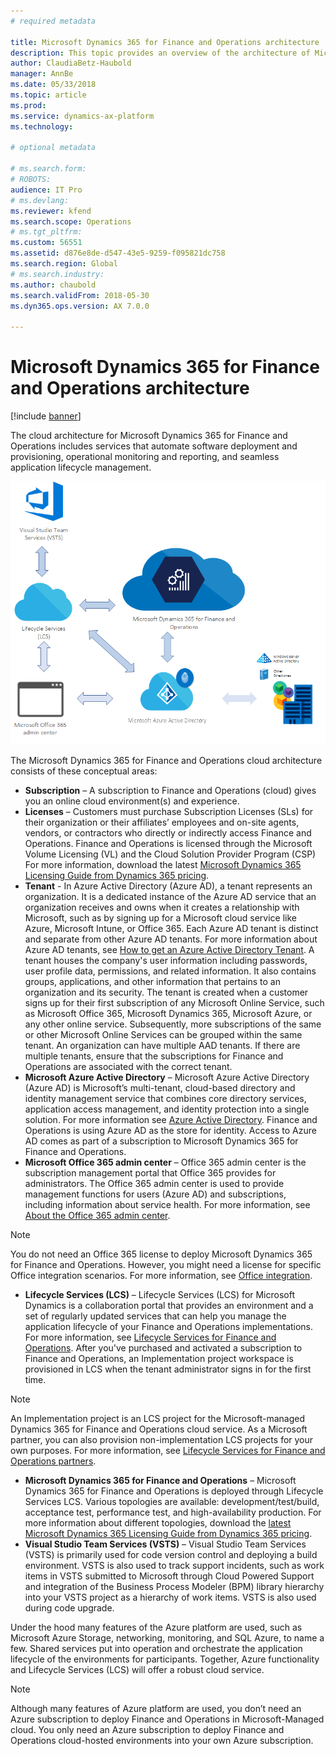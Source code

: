 ```yaml
---
# required metadata

title: Microsoft Dynamics 365 for Finance and Operations architecture
description: This topic provides an overview of the architecture of Microsoft Dynamics 365 for Finance and Operations.
author: ClaudiaBetz-Haubold
manager: AnnBe
ms.date: 05/33/2018
ms.topic: article
ms.prod: 
ms.service: dynamics-ax-platform
ms.technology: 

# optional metadata

# ms.search.form: 
# ROBOTS: 
audience: IT Pro
# ms.devlang: 
ms.reviewer: kfend
ms.search.scope: Operations
# ms.tgt_pltfrm: 
ms.custom: 56551
ms.assetid: d876e8de-d547-43e5-9259-f095821dc758
ms.search.region: Global
# ms.search.industry: 
ms.author: chaubold
ms.search.validFrom: 2018-05-30
ms.dyn365.ops.version: AX 7.0.0

---
```


# Microsoft Dynamics 365 for Finance and Operations architecture

[!include [banner](../includes/banner.md)]

The cloud architecture for Microsoft Dynamics 365 for Finance and Operations includes services that automate software deployment and provisioning, operational monitoring and reporting, and seamless application lifecycle management.

![Cloud architecture](./media/cloud-architecture.png)

The Microsoft Dynamics 365 for Finance and Operations cloud architecture consists of these conceptual areas:

  - **Subscription** – A subscription to Finance and Operations (cloud) gives you an online cloud environment(s) and experience. 
  - **Licenses** – Customers must purchase Subscription Licenses (SLs) for their organization or their affiliates’ employees and on-site agents, vendors, or contractors who directly or indirectly access Finance and Operations. Finance and Operations is licensed through the Microsoft Volume Licensing (VL) and the Cloud Solution Provider Program (CSP) For more information, download the latest [Microsoft Dynamics 365 Licensing Guide from Dynamics 365 pricing](https://dynamics.microsoft.com/en-us/pricing/).
  - **Tenant** - In Azure Active Directory (Azure AD), a tenant represents an organization. It is a dedicated instance of the Azure AD service that an organization receives and owns when it creates a relationship with Microsoft, such as by signing up for a Microsoft cloud service like Azure, Microsoft Intune, or Office 365. Each Azure AD tenant is distinct and separate from other Azure AD tenants. For more information about Azure AD tenants, see [How to get an Azure Active Directory Tenant](https://docs.microsoft.com/en-us/azure/active-directory/develop/active-directory-howto-tenant).
  A tenant houses the company's user information including passwords, user profile data, permissions, and related information. It also contains groups, applications, and other information that pertains to an organization and its security.
  The tenant is created when a customer signs up for their first subscription of any Microsoft Online Service, such as Microsoft Office 365, Microsoft Dynamics 365, Microsoft Azure, or any other online service. Subsequently, more subscriptions of the same or other Microsoft Online Services can be grouped within the same tenant.
  An organization can have multiple AAD tenants. If there are multiple tenants, ensure that the subscriptions for Finance and Operations are associated with the correct tenant.
  - **Microsoft Azure Active Directory** –  Microsoft Azure Active Directory (Azure AD) is Microsoft’s multi-tenant, cloud-based directory and identity management service that combines core directory services, application access management, and identity protection into a single solution. For more information see [Azure Active Directory](https://docs.microsoft.com/en-us/azure/active-directory/). Finance and Operations is using Azure AD as the store for identity. Access to Azure AD comes as part of a subscription to Microsoft Dynamics 365 for Finance and Operations.
  - **Microsoft Office 365 admin center** – Office 365 admin center is the subscription management portal that Office 365 provides for administrators. The Office 365 admin center is used to provide management functions for users (Azure AD) and subscriptions, including information about service health. For more information, see [About the Office 365 admin center](https://support.office.com/en-us/article/about-the-office-365-admin-center-758befc4-0888-4009-9f14-0d147402fd23?ui=en-US&rs=en-US&ad=US). 
  >[!NOTE]
  > You do not need an Office 365 license to deploy Microsoft Dynamics 365 for Finance and Operations. However, you might need a license for specific Office integration scenarios. For more information, see [Office integration](https://docs.microsoft.com/en-us/dynamics365/unified-operations/dev-itpro/office-integration/office-integration?toc=/fin-and-ops/toc.json).
  - **Lifecycle Services (LCS)** – Lifecycle Services (LCS) for Microsoft Dynamics is a collaboration portal that provides an environment and a set of regularly updated services that can help you manage the application lifecycle of your Finance and Operations implementations. For more information, see [Lifecycle Services for Finance and Operations](https://docs.microsoft.com/en-us/dynamics365/unified-operations/dev-itpro/lifecycle-services/lcs). After you've purchased and activated a subscription to Finance and Operations, an Implementation project workspace is provisioned in LCS when the tenant administrator signs in for the first time.
  >[!NOTE]
  > An Implementation project is an LCS project for the Microsoft-managed Dynamics 365 for Finance and Operations cloud service. As a Microsoft partner, you can also provision non-implementation LCS projects for your own purposes. For more information, see [Lifecycle Services for Finance and Operations partners](https://docs.microsoft.com/en-us/dynamics365/unified-operations/dev-itpro/lifecycle-services/getting-started-lcs). 
  - **Microsoft Dynamics 365 for Finance and Operations** – Microsoft Dynamics 365 for Finance and Operations is deployed through Lifecycle Services LCS. Various topologies are available: development/test/build, acceptance test, performance test, and high-availability production. For more information about different topologies, download the [latest Microsoft Dynamics 365 Licensing Guide from Dynamics 365 pricing](https://dynamics.microsoft.com/en-us/pricing/).
  - **Visual Studio Team Services (VSTS)** – Visual Studio Team Services (VSTS) is primarily used for code version control and deploying a build environment. VSTS is also used to track support incidents, such as work items in VSTS submitted to Microsoft through Cloud Powered Support and integration of the Business Process Modeler (BPM) library hierarchy into your VSTS project as a hierarchy of work items. VSTS is also used during code upgrade.

Under the hood many features of the Azure platform are used, such as Microsoft Azure Storage, networking, monitoring, and SQL Azure, to name a few. Shared services put into operation and orchestrate the application lifecycle of the environments for participants. Together, Azure functionality and Lifecycle Services (LCS) will offer a robust cloud service.

  >[!NOTE]
  > Although many features of Azure platform are used, you don’t need an Azure subscription to deploy Finance and Operations in Microsoft-Managed cloud. You only need an Azure subscription to deploy Finance and Operations cloud-hosted environments into your own Azure subscription.



